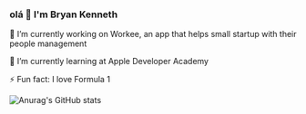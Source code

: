 ### olá 👋 I'm Bryan Kenneth

🔭 I’m currently working on Workee, an app that helps small startup with their people management

 🌱 I’m currently learning at Apple Developer Academy
 
 ⚡ Fun fact: I love Formula 1
 
 ![Anurag's GitHub stats](https://github-readme-stats.vercel.app/api?username=bkenneth39&show_icons=true&theme=dark)
<!--
**bkenneth39/bkenneth39** is a ✨ _special_ ✨ repository because its `README.md` (this file) appears on your GitHub profile.

Here are some ideas to get you started:


- 👯 I’m looking to collaborate on ...
- 🤔 I’m looking for help with ...
- 💬 Ask me about ...
- 📫 How to reach me: ...
- 😄 Pronouns: ...
- ⚡ Fun fact: ...
-->

